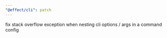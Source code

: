 ```yaml
---
"@effect/cli": patch
---
```


fix stack overflow exception when nesting cli options / args in a command config
